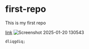 # first-repo
This is my first repo

[link](https://www.youtube.com/)
![Screenshot 2025-01-20 130543](https://github.com/user-attachments/assets/e118b751-4144-4a62-a1a0-7c788fdd2885)

```
dliqgdiq;
```
